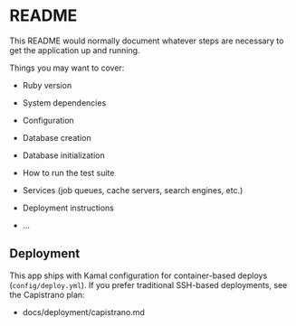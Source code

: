 # README

This README would normally document whatever steps are necessary to get the
application up and running.

Things you may want to cover:

* Ruby version

* System dependencies

* Configuration

* Database creation

* Database initialization

* How to run the test suite

* Services (job queues, cache servers, search engines, etc.)

* Deployment instructions

* ...

## Deployment

This app ships with Kamal configuration for container-based deploys (`config/deploy.yml`). If you prefer traditional SSH-based deployments, see the Capistrano plan:

- docs/deployment/capistrano.md

